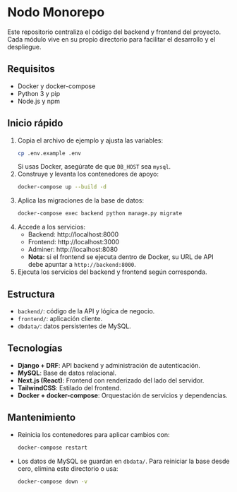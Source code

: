 # Nodo Monorepo

Este repositorio centraliza el código del backend y frontend del proyecto. Cada módulo vive en su propio directorio para facilitar el desarrollo y el despliegue.

## Requisitos
- Docker y docker-compose
- Python 3 y pip
- Node.js y npm

## Inicio rápido
1. Copia el archivo de ejemplo y ajusta las variables:
   ```bash
   cp .env.example .env
   ```
   Si usas Docker, asegúrate de que `DB_HOST` sea `mysql`.
2. Construye y levanta los contenedores de apoyo:
   ```bash
   docker-compose up --build -d
   ```
3. Aplica las migraciones de la base de datos:
   ```bash
   docker-compose exec backend python manage.py migrate
   ```
4. Accede a los servicios:
   - Backend: http://localhost:8000
   - Frontend: http://localhost:3000
   - Adminer: http://localhost:8080
   - **Nota:** si el frontend se ejecuta dentro de Docker, su URL de API debe apuntar a `http://backend:8000`.
5. Ejecuta los servicios del backend y frontend según corresponda.

## Estructura
- `backend/`: código de la API y lógica de negocio.
- `frontend/`: aplicación cliente.
- `dbdata/`: datos persistentes de MySQL.

## Tecnologías
- **Django + DRF**: API backend y administración de autenticación.
- **MySQL**: Base de datos relacional.
- **Next.js (React)**: Frontend con renderizado del lado del servidor.
- **TailwindCSS**: Estilado del frontend.
- **Docker + docker-compose**: Orquestación de servicios y dependencias.

## Mantenimiento
- Reinicia los contenedores para aplicar cambios con:
  ```bash
  docker-compose restart
  ```
- Los datos de MySQL se guardan en `dbdata/`. Para reiniciar la base desde cero, elimina este directorio o usa:
  ```bash
  docker-compose down -v
  ```

